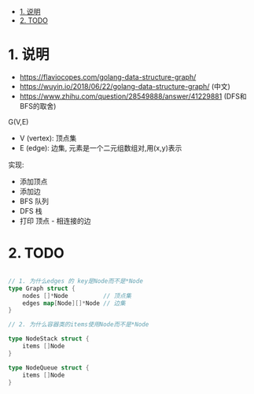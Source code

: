 <!-- TOC -->

- [1. 说明](#1-说明)
- [2. TODO](#2-todo)

<!-- /TOC -->


<a id="markdown-1-说明" name="1-说明"></a>
# 1. 说明

* https://flaviocopes.com/golang-data-structure-graph/
* https://wuyin.io/2018/06/22/golang-data-structure-graph/ (中文)
* https://www.zhihu.com/question/28549888/answer/41229881 (DFS和BFS的取舍)

G(V,E)

* V (vertex): 顶点集
* E (edge): 边集, 元素是一个二元组数组对,用(x,y)表示

实现:


* 添加顶点
* 添加边
* BFS 队列
* DFS 栈
* 打印 顶点 - 相连接的边

<a id="markdown-2-todo" name="2-todo"></a>
# 2. TODO

```go

// 1. 为什么edges 的 key是Node而不是*Node
type Graph struct {
	nodes []*Node          // 顶点集
	edges map[Node][]*Node // 边集
}

// 2. 为什么容器类的items使用Node而不是*Node

type NodeStack struct {
	items []Node
}

type NodeQueue struct {
	items []Node
}

```

